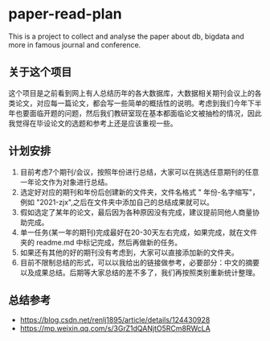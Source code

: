 # paper-read-plan
This is a project to collect and analyse the paper about db, bigdata and more in famous journal and conference.

## 关于这个项目
这个项目是之前看到网上有人总结历年的各大数据库，大数据相关期刊会议上的各类论文，对应每一篇论文，都会写一些简单的概括性的说明。考虑到我们今年下半年也要面临开题的问题，然后我们教研室现在基本都面临论文被抽检的情况，因此我觉得在毕设论文的选题和参考上还是应该重视一些。

## 计划安排
1. 目前考虑7个期刊/会议，按照年份进行总结，大家可以在挑选任意期刊的任意一年论文作为对象进行总结。
2. 选定好对应的期刊和年份后创建新的文件夹，文件名格式 " 年份-名字缩写"，例如 "2021-zjx",之后在文件夹中添加自己的总结成果就可以。
3. 假如选定了某年的论文，最后因为各种原因没有完成，建议提前同他人商量协助完成。
4. 单一任务(某一年的期刊)完成最好在20-30天左右完成，如果完成，就在文件夹的 readme.md 中标记完成，然后再做新的任务。
5. 如果还有其他的好的期刊没有考虑到，大家可以直接添加新的文件夹。
6. 目前不限制总结的形式，可以以我给出的链接做参考，必要部分：中文的摘要以及成果总结。后期等大家总结的差不多了，我们再按照类别重新统计整理。

## 总结参考
+ https://blog.csdn.net/renlj1895/article/details/124430928 
+ https://mp.weixin.qq.com/s/3GrZ1dQANjtO5RCm8RWcLA

